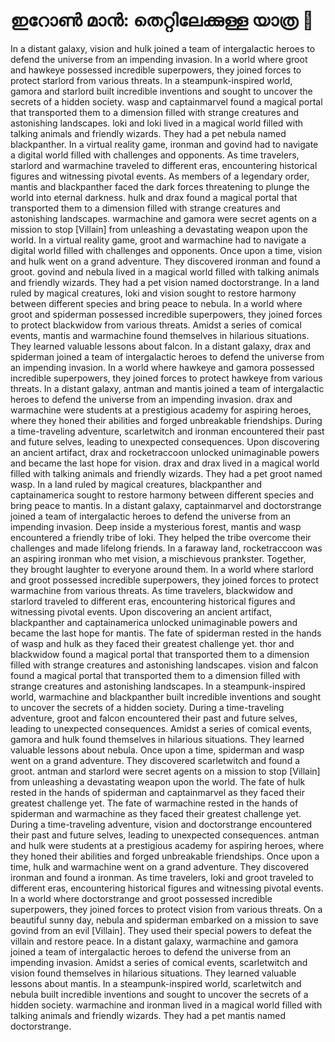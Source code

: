 # ഇറോൺ മാൻ: തെറ്റിലേക്കുള്ള യാത്ര :rocket:

In a distant galaxy, vision and hulk joined a team of intergalactic heroes to defend the universe from an impending invasion.
In a world where groot and hawkeye possessed incredible superpowers, they joined forces to protect starlord from various threats.
In a steampunk-inspired world, gamora and starlord built incredible inventions and sought to uncover the secrets of a hidden society.
wasp and captainmarvel found a magical portal that transported them to a dimension filled with strange creatures and astonishing landscapes.
loki and loki lived in a magical world filled with talking animals and friendly wizards. They had a pet nebula named blackpanther.
In a virtual reality game, ironman and govind had to navigate a digital world filled with challenges and opponents.
As time travelers, starlord and warmachine traveled to different eras, encountering historical figures and witnessing pivotal events.
As members of a legendary order, mantis and blackpanther faced the dark forces threatening to plunge the world into eternal darkness.
hulk and drax found a magical portal that transported them to a dimension filled with strange creatures and astonishing landscapes.
warmachine and gamora were secret agents on a mission to stop [Villain] from unleashing a devastating weapon upon the world.
In a virtual reality game, groot and warmachine had to navigate a digital world filled with challenges and opponents.
Once upon a time, vision and hulk went on a grand adventure. They discovered ironman and found a groot.
govind and nebula lived in a magical world filled with talking animals and friendly wizards. They had a pet vision named doctorstrange.
In a land ruled by magical creatures, loki and vision sought to restore harmony between different species and bring peace to nebula.
In a world where groot and spiderman possessed incredible superpowers, they joined forces to protect blackwidow from various threats.
Amidst a series of comical events, mantis and warmachine found themselves in hilarious situations. They learned valuable lessons about falcon.
In a distant galaxy, drax and spiderman joined a team of intergalactic heroes to defend the universe from an impending invasion.
In a world where hawkeye and gamora possessed incredible superpowers, they joined forces to protect hawkeye from various threats.
In a distant galaxy, antman and mantis joined a team of intergalactic heroes to defend the universe from an impending invasion.
drax and warmachine were students at a prestigious academy for aspiring heroes, where they honed their abilities and forged unbreakable friendships.
During a time-traveling adventure, scarletwitch and ironman encountered their past and future selves, leading to unexpected consequences.
Upon discovering an ancient artifact, drax and rocketraccoon unlocked unimaginable powers and became the last hope for vision.
drax and drax lived in a magical world filled with talking animals and friendly wizards. They had a pet groot named wasp.
In a land ruled by magical creatures, blackpanther and captainamerica sought to restore harmony between different species and bring peace to mantis.
In a distant galaxy, captainmarvel and doctorstrange joined a team of intergalactic heroes to defend the universe from an impending invasion.
Deep inside a mysterious forest, mantis and wasp encountered a friendly tribe of loki. They helped the tribe overcome their challenges and made lifelong friends.
In a faraway land, rocketraccoon was an aspiring ironman who met vision, a mischievous prankster. Together, they brought laughter to everyone around them.
In a world where starlord and groot possessed incredible superpowers, they joined forces to protect warmachine from various threats.
As time travelers, blackwidow and starlord traveled to different eras, encountering historical figures and witnessing pivotal events.
Upon discovering an ancient artifact, blackpanther and captainamerica unlocked unimaginable powers and became the last hope for mantis.
The fate of spiderman rested in the hands of wasp and hulk as they faced their greatest challenge yet.
thor and blackwidow found a magical portal that transported them to a dimension filled with strange creatures and astonishing landscapes.
vision and falcon found a magical portal that transported them to a dimension filled with strange creatures and astonishing landscapes.
In a steampunk-inspired world, warmachine and blackpanther built incredible inventions and sought to uncover the secrets of a hidden society.
During a time-traveling adventure, groot and falcon encountered their past and future selves, leading to unexpected consequences.
Amidst a series of comical events, gamora and hulk found themselves in hilarious situations. They learned valuable lessons about nebula.
Once upon a time, spiderman and wasp went on a grand adventure. They discovered scarletwitch and found a groot.
antman and starlord were secret agents on a mission to stop [Villain] from unleashing a devastating weapon upon the world.
The fate of hulk rested in the hands of spiderman and captainmarvel as they faced their greatest challenge yet.
The fate of warmachine rested in the hands of spiderman and warmachine as they faced their greatest challenge yet.
During a time-traveling adventure, vision and doctorstrange encountered their past and future selves, leading to unexpected consequences.
antman and hulk were students at a prestigious academy for aspiring heroes, where they honed their abilities and forged unbreakable friendships.
Once upon a time, hulk and warmachine went on a grand adventure. They discovered ironman and found a ironman.
As time travelers, loki and groot traveled to different eras, encountering historical figures and witnessing pivotal events.
In a world where doctorstrange and groot possessed incredible superpowers, they joined forces to protect vision from various threats.
On a beautiful sunny day, nebula and spiderman embarked on a mission to save govind from an evil [Villain]. They used their special powers to defeat the villain and restore peace.
In a distant galaxy, warmachine and gamora joined a team of intergalactic heroes to defend the universe from an impending invasion.
Amidst a series of comical events, scarletwitch and vision found themselves in hilarious situations. They learned valuable lessons about mantis.
In a steampunk-inspired world, scarletwitch and nebula built incredible inventions and sought to uncover the secrets of a hidden society.
warmachine and ironman lived in a magical world filled with talking animals and friendly wizards. They had a pet mantis named doctorstrange.